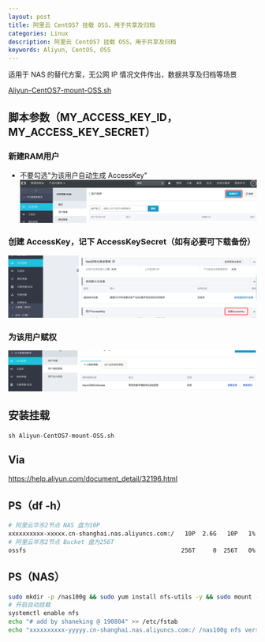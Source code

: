 ```yaml
---
layout: post
title: 阿里云 CentOS7 挂载 OSS，用于共享及归档
categories: Linux
description: 阿里云 CentOS7 挂载 OSS，用于共享及归档
keywords: Aliyun, CentOS, OSS
---
```



适用于 NAS 的替代方案，无公网 IP 情况文件传出，数据共享及归档等场景

[Aliyun-CentOS7-mount-OSS.sh](/images/posts/2018/07/aliyun-centos7-mount-oss.sh)

## 脚本参数（MY_ACCESS_KEY_ID，MY_ACCESS_KEY_SECRET）

### 新建RAM用户
- 不要勾选"为该用户自动生成 AccessKey"
![](/images/posts/2018/07/QQ20180722-092649@2x.png)

### 创建 AccessKey，记下 AccessKeySecret（如有必要可下载备份）
![](/images/posts/2018/07/QQ20180722-093116@2x.png)

### 为该用户赋权
![](/images/posts/2018/07/QQ20180722-100908@2x.png)


## 安装挂载
`sh Aliyun-CentOS7-mount-OSS.sh`


## Via
<https://help.aliyun.com/document_detail/32196.html>


## PS（df -h）
```bash
# 阿里云华东2节点 NAS 盘为10P
xxxxxxxxxx-xxxxx.cn-shanghai.nas.aliyuncs.com:/   10P  2.6G   10P   1%
# 阿里云华东2节点 Bucket 盘为256T
ossfs                                            256T     0  256T   0%
```


## PS（NAS）
```bash
sudo mkdir -p /nas100g && sudo yum install nfs-utils -y && sudo mount -t nfs -o vers=4,minorversion=0,noresvport xxxxxxxxxx-yyyyy.cn-shanghai.nas.aliyuncs.com:/ /nas100g
# 开启自动挂载
systemctl enable nfs
echo "# add by shaneking @ 190804" >> /etc/fstab
echo "xxxxxxxxxx-yyyyy.cn-shanghai.nas.aliyuncs.com:/ /nas100g nfs vers=4,minorversion=0,rsize=1048576,wsize=1048576,hard,timeo=600,retrans=2,_netdev,noresvport 0 0" >> /etc/fstab
```

